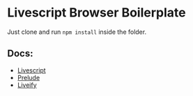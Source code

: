 # Livescript Browser Boilerplate

Just clone and run `npm install` inside the folder.

## Docs:

- [Livescript](http://livescript.net/#introduction)
- [Prelude](http://preludels.com/#id)
- [Liveify](https://github.com/quarterto/liveify)
